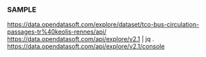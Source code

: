 ### SAMPLE

https://data.opendatasoft.com/explore/dataset/tco-bus-circulation-passages-tr%40keolis-rennes/api/   
https://data.opendatasoft.com/api/explore/v2.1 | jq .   
https://data.opendatasoft.com/api/explore/v2.1/console   

